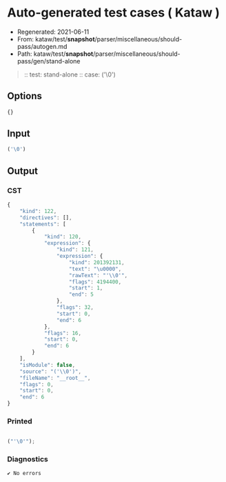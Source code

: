 # Auto-generated test cases ( Kataw )
- Regenerated: 2021-06-11
- From: kataw/test/__snapshot__/parser/miscellaneous/should-pass/autogen.md
- Path: kataw/test/__snapshot__/parser/miscellaneous/should-pass/gen/stand-alone
> :: test: stand-alone
> :: case: ('\0')
## Options

`````js
{}
`````
## Input

`````js
('\0')
`````
## Output

### CST

```javascript
{
    "kind": 122,
    "directives": [],
    "statements": [
        {
            "kind": 120,
            "expression": {
                "kind": 121,
                "expression": {
                    "kind": 201392131,
                    "text": "\u0000",
                    "rawText": "'\\0'",
                    "flags": 4194400,
                    "start": 1,
                    "end": 5
                },
                "flags": 32,
                "start": 0,
                "end": 6
            },
            "flags": 16,
            "start": 0,
            "end": 6
        }
    ],
    "isModule": false,
    "source": "('\\0')",
    "fileName": "__root__",
    "flags": 0,
    "start": 0,
    "end": 6
}
```

### Printed

```javascript

("'\0'");
```

### Diagnostics

```javascript
✔ No errors
```

